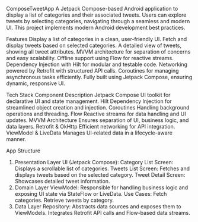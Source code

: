 ComposeTweetApp
A Jetpack Compose-based Android application to display a list of categories and their associated tweets. Users can explore tweets by selecting categories, navigating through a seamless and modern UI. This project implements modern Android development best practices.

Features
Display a list of categories in a clean, user-friendly UI.
Fetch and display tweets based on selected categories.
A detailed view of tweets, showing all tweet attributes.
MVVM architecture for separation of concerns and easy scalability.
Offline support using Flow for reactive streams.
Dependency Injection with Hilt for modular and testable code.
Networking powered by Retrofit with structured API calls.
Coroutines for managing asynchronous tasks efficiently.
Fully built using Jetpack Compose, ensuring dynamic, responsive UI.


Tech Stack
Component	Description
Jetpack Compose	UI toolkit for declarative UI and state management.
Hilt	Dependency Injection for streamlined object creation and injection.
Coroutines	Handling background operations and threading.
Flow	Reactive streams for data handling and UI updates.
MVVM Architecture	Ensures separation of UI, business logic, and data layers.
Retrofit & OkHttp	Efficient networking for API integration.
ViewModel & LiveData	Manages UI-related data in a lifecycle-aware manner.


App Structure
1. Presentation Layer
UI (Jetpack Compose):
Category List Screen: Displays a scrollable list of categories.
Tweets List Screen: Fetches and displays tweets based on the selected category.
Tweet Detail Screen: Showcases detailed tweet information.
2. Domain Layer
ViewModel:
Responsible for handling business logic and exposing UI state via StateFlow or LiveData.
Use Cases:
Fetch categories.
Retrieve tweets by category.
3. Data Layer
Repository:
Abstracts data sources and exposes them to ViewModels.
Integrates Retrofit API calls and Flow-based data streams.


